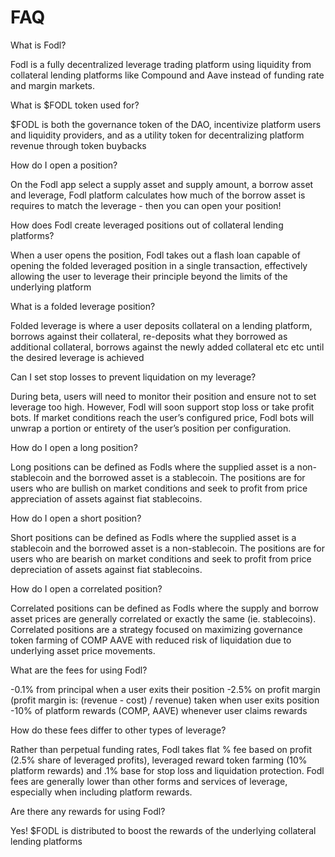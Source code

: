 # FAQ

What is Fodl? 

Fodl is a fully decentralized leverage trading platform using liquidity from collateral lending platforms like Compound and Aave instead of funding rate and margin markets.

What is $FODL token used for?

$FODL is both the governance token of the DAO, incentivize platform users and liquidity providers, and as a utility token for decentralizing platform revenue through token buybacks

How do I open a position?

On the Fodl app select a supply asset and supply amount, a borrow asset and leverage, Fodl platform calculates how much of the borrow asset is requires to match the leverage - then you can open your position!

How does Fodl create leveraged positions out of collateral lending platforms?

When a user opens the position, Fodl takes out a flash loan capable of opening the folded leveraged position in a single transaction, effectively allowing the user to leverage their principle beyond the limits of the underlying platform

What is a folded leverage position?

Folded leverage is where a user deposits collateral on a lending platform, borrows against their collateral, re-deposits what they borrowed as additional collateral, borrows against the newly added collateral etc etc until the desired leverage is achieved

Can I set stop losses to prevent liquidation on my leverage?

During beta, users will need to monitor their position and ensure not to set leverage too high. However, Fodl will soon support stop loss or take profit bots. If market conditions reach the user’s configured price, Fodl bots will unwrap a portion or entirety of the user’s position per configuration.

How do I open a long position?

Long positions can be defined as Fodls where the supplied asset is a non-stablecoin and the borrowed asset is a stablecoin. The positions are for users who are bullish on market conditions and seek to profit from price appreciation of assets against fiat stablecoins.

How do I open a short position?

Short positions can be defined as Fodls where the supplied asset is a stablecoin and the borrowed asset is a non-stablecoin. The positions are for users who are bearish on market conditions and seek to profit from price depreciation of assets against fiat stablecoins.

How do I open a correlated position?

Correlated positions can be defined as Fodls where the supply and borrow asset prices are generally correlated or exactly the same (ie. stablecoins). Correlated positions are a strategy focused on maximizing governance token farming of COMP AAVE with reduced risk of liquidation due to underlying asset price movements.

What are the fees for using Fodl?

\-0.1% from principal when a user exits their position -2.5% on profit margin (profit margin is: (revenue - cost) / revenue) taken when user exits position -10% of platform rewards (COMP, AAVE) whenever user claims rewards

How do these fees differ to other types of leverage?

Rather than perpetual funding rates, Fodl takes flat % fee based on profit (2.5% share of leveraged profits), leveraged reward token farming (10% platform rewards) and .1% base for stop loss and liquidation protection. Fodl fees are generally lower than other forms and services of leverage, especially when including platform rewards.

Are there any rewards for using Fodl?

Yes! $FODL is distributed to boost the rewards of the underlying collateral lending platforms

